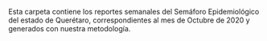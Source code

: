 Esta carpeta contiene los reportes semanales del Semáforo Epidemiológico del estado de Querétaro, correspondientes al mes de Octubre de 2020 y generados con nuestra metodología.
